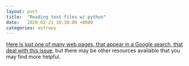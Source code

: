 ```yaml
---
layout: post
title:  "Reading text files w/ python"
date:   2020-02-21 10:30:00 +0000
categories: astropy
---
```




[Here is just one of many web pages, that appear in a Google search, that deal 
with this 
issue](https://www.guru99.com/reading-and-writing-files-in-python.html), but there may be other resources available that you may find more helpful.
